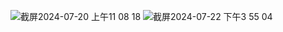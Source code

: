 ![截屏2024-07-20 上午11 08 18](https://github.com/user-attachments/assets/e5c45df8-f392-4d81-965b-7014433ad933)
![截屏2024-07-22 下午3 55 04](https://github.com/user-attachments/assets/e8041e53-d5de-4f36-86be-b3553fccd700)
